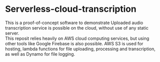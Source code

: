 # Serverless-cloud-transcription

This is a proof-of-concept software to demonstrate Uploaded audio transcription service is possible on the cloud, without use of any static server.<br/>
This reposit relies heavily on AWS cloud computing services, but using other tools like Google Firebase is also possible. AWS S3 is used for hosting, lambda functions for file uploading, processing and transcription, as well as Dynamo for file logging.
<br/><br/>
